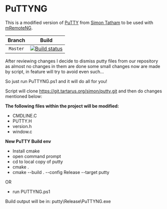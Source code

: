 # PuTTYNG

This is a modified version of [PuTTY](https://www.chiark.greenend.org.uk/~sgtatham/putty/latest.html) from [Simon Tatham](https://www.chiark.greenend.org.uk/~sgtatham/) to be used with [mRemoteNG](https://mremoteng.org/).

| Branch | Build |
|:-----------------: |:-------------------:|
| `Master` | [![Build status](https://ci.appveyor.com/api/projects/status/cv5of42aqanpr7l8?svg=true)](https://ci.appveyor.com/project/mremoteng/puttyng-publish) |

After reviewing changes I decide to dismiss putty files from our repository as almost no changes in them are done
some small changes now are made by script, in feature will try to avoid even such...

So just run PuTTYNG.ps1 and it will do all for you! 

Script will clone https://git.tartarus.org/simon/putty.git and then do changes mentioned below:

**The following files within the project will be modified:**
- CMDLINE.C
- PUTTY.H
- version.h
- window.c

**New PuTTY Build env**
- Install cmake
- open command prompt
- cd to local copy of putty
- cmake .
- cmake --build . --config Release --target putty

OR

- run PUTTYNG.ps1

Build output will be in: putty\Release\PuTTYNG.exe
